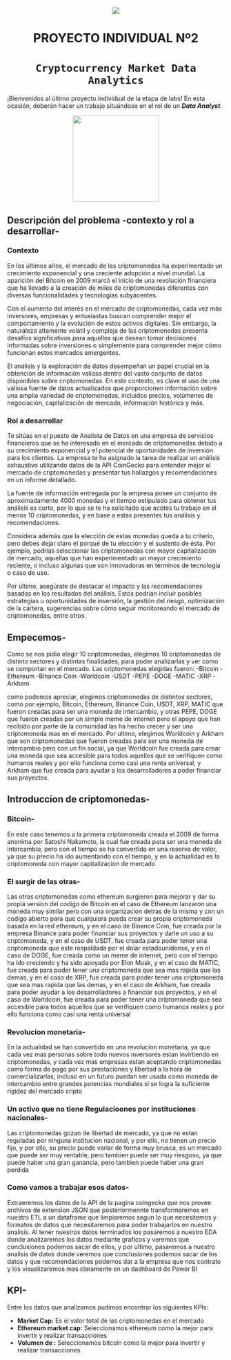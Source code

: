 <p align='center'>
<img src ="https://d31uz8lwfmyn8g.cloudfront.net/Assets/logo-henry-white-lg.png">
<p>

<h1 align='center'>
 <b>PROYECTO INDIVIDUAL Nº2</b>
</h1>
 
# <h1 align="center">**`Cryptocurrency Market Data Analytics`**</h1>

¡Bienvenidos al último proyecto individual de la etapa de labs! En esta ocasión, deberán hacer un trabajo situándose en el rol de un ***Data Analyst***.
<p align='center'>
<img src = 'https://www.clarin.com/img/2023/06/14/WJlAYJhAg_360x240__1.jpg' height = 200>
<p>

## **Descripción del problema -contexto y rol a desarrollar-**

### **Contexto**

En los últimos años, el mercado de las criptomonedas ha experimentado un crecimiento exponencial y una creciente adopción a nivel mundial. La aparición del Bitcoin en 2009 marcó el inicio de una revolución financiera que ha llevado a la creación de miles de criptomonedas diferentes con diversas funcionalidades y tecnologías subyacentes.

Con el aumento del interés en el mercado de criptomonedas, cada vez más inversores, empresas y entusiastas buscan comprender mejor el comportamiento y la evolución de estos activos digitales. Sin embargo, la naturaleza altamente volátil y compleja de las criptomonedas presenta desafíos significativos para aquellos que desean tomar decisiones informadas sobre inversiones o simplemente para comprender mejor cómo funcionan estos mercados emergentes.

El análisis y la exploración de datos desempeñan un papel crucial en la obtención de información valiosa dentro del vasto conjunto de datos disponibles sobre criptomonedas. En este contexto, es clave el uso de una valiosa fuente de datos actualizados que proporcionen información sobre una amplia variedad de criptomonedas, incluidos precios, volúmenes de negociación, capitalización de mercado, información histórica y más.


### **Rol a desarrollar**

Te sitúas en el puesto de Analista de Datos en una empresa de servicios financieros que se ha interesado en el mercado de criptomonedas debido a su crecimiento exponencial y el potencial de oportunidades de inversión para los clientes. La empresa te ha asignado la tarea de realizar un análisis exhaustivo utilizando datos de la API CoinGecko para entender mejor el mercado de criptomonedas y presentar tus hallazgos y recomendaciones en un informe detallado.

La fuente de información entregada por la empresa posee un conjunto de aproximadamente 4000 monedas y el tiempo estipulado para obtener tus análisis es corto, por lo que se te ha solicitado que acotes tu trabajo en al menos 10 criptomonedas, y en base a estas presentes tus análisis y recomendaciones.

Considera además que la elección de estas monedas queda a tu criterio, pero debes dejar claro el porqué de tu elección y el sustento de ésta. Por ejemplo, podrías seleccionar las criptomonedas con mayor capitalización de mercado, aquellas que han experimentado un mayor crecimiento reciente, o incluso algunas que son innovadoras en términos de tecnología o caso de uso.

Por último, asegúrate de destacar el impacto y las recomendaciones basadas en los resultados del análisis. Estos podrían incluir posibles estrategias u oportunidades de inversión, la gestión del riesgo, optimización de la cartera, sugerencias sobre cómo seguir monitoreando el mercado de criptomonedas, entre otros.


## **Empecemos-**
Como se nos pidio elegir 10 criptomonedas, elegimos 10 criptomonedas de distinto sectores y distintas finalidades, para poder analizarlas y ver como se comportan en el mercado. Las criptomonedas elegidas fueron:
-Bitcoin
-Ethereum
-Binance Coin
-Worldcoin
-USDT
-PEPE
-DOGE
-MATIC
-XRP
-Arkham

como podemos apreciar, elegimos criptomonedas de distintos sectores, como por ejemplo, Bitcoin, Ethereum, Binance Coin, USDT, XRP, MATIC que fueron creadas para ser una moneda de intercambio, y otras PEPE, DOGE que fueron creadas por un simple meme de internet pero el apoyo que han recibido por parte de la comunidad las ha hecho crecer y ser una criptomoneda mas en el mercado. Por ultimo, elegimos Worldcoin y Arkham que son criptomonedas que fueron creadas para ser una moneda de intercambio pero con un fin social, ya que Worldcoin fue creada para crear una moneda que sea accesible para todos aquellos que se verifiquen como humanos reales y por ello funciona como casi una renta universal, y Arkham que fue creada para ayudar a los desarrolladores a poder financiar sus proyectos.

## **Introduccion de criptomonedas-**
### **Bitcoin-**
En este caso tenemos a la primera criptomoneda creada el 2009 de forma anonima por Satoshi Nakamoto, la cual fue creada para ser una moneda de intercambio, pero con el tiempo se ha convertido en una reserva de valor, ya que su precio ha ido aumentando con el tiempo, y en la actualidad es la criptomoneda con mayor capitalizacion de mercado

### **El surgir de las otras-**
Las otras criptomonedas como ethereum surgieron para mejorar y dar su propia version del codigo de Bitcoin
en el caso de Ethereum lanzaron una moneda muy similar pero con una organizacion detras de la misma y con un codigo abierto para que cualquiera pueda crear su propia criptomoneda basada en la red ethereum, y en el caso de Binance Coin, fue creada por la empresa Binance para poder financiar sus proyectos y darle un uso a su criptomoneda, y en el caso de USDT, fue creada para poder tener una criptomoneda que este respaldada por el dolar estadounidense, y en el caso de DOGE, fue creada como un meme de internet, pero con el tiempo ha ido creciendo y ha sido apoyada por Elon Musk, y en el caso de MATIC, fue creada para poder tener una criptomoneda que sea mas rapida que las demas, y en el caso de XRP, fue creada para poder tener una criptomoneda que sea mas rapida que las demas, y en el caso de Arkham, fue creada para poder ayudar a los desarrolladores a financiar sus proyectos, y en el caso de Worldcoin, fue creada para poder tener una criptomoneda que sea accesible para todos aquellos que se verifiquen como humanos reales y por ello funciona como casi una renta universal

### **Revolucion monetaria-**
En la actualidad se han convertido en una revolucion monetaria, ya que cada vez mas personas sobre todo nuevos inversores estan invirtiendo en criptomonedas, y cada vez mas empresas estan aceptando criptomonedas como forma de pago por sus prestaciones y libertad a la hora de comercializarlas, incluso en un futuro puedan ser usada como moneda de intercambio entre grandes potencias mundiales si se logra la suficiente rigidez del mercado cripto

### **Un activo que no tiene Regulacioones por instituciones nacionales-**
Las criptomonedas gozan de libertad de mercado, ya que no estan reguladas por ninguna institucion nacional, y por ello, no tienen un precio fijo, y por ello, su precio puede variar de forma muy brusca, es un mercado que puede ser muy rentable, pero tambien puede ser muy riesgoso, ya que puede haber una gran ganancia, pero tambien puede haber una gran perdida

### **Como vamos a trabajar esos datos-**
Extraeremos los datos de la API de la pagina coingecko que nos provee archivos de extension JSON que posteriormennte transformaremos en nuestro ETL a un dataframe que limpiaremos segun lo que necesitemos y formatos de datos que necesitaremos para poder trabajarlos en nuestro analisis. Al tener nuestros datos terminados los pasaremos a nuestro EDA donde analizaremos los datos mediante graficos y veremos que conclusiones podemos sacar de ellos, y por ultimo, pasaremos a nuestro analisis de datos donde veremos que conclusiones podemos sacar de los datos y que recomendaciones podemos dar a la empresa que nos contrato
y los visualizaremos mas claramente en un dashboard de Power BI

## **KPI-**
Entre los datos que analizamos pudimos encontrar los siguientes KPIs:
- **Market Cap:** Es el valor total de las criptomonedas en el mercado
- **Ethereum market cap:** Seleccionamos ethereum como la mejor para invertir y realizar transacciones
- **Volumen de :** Seleccionamos bitcoin como la mejor para invertir y realizar transacciones